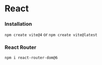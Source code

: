 # React

### Installation

`npm create vite@4`
or
`npm create vite@latest`

### React Router

`npm i react-router-dom@6`
